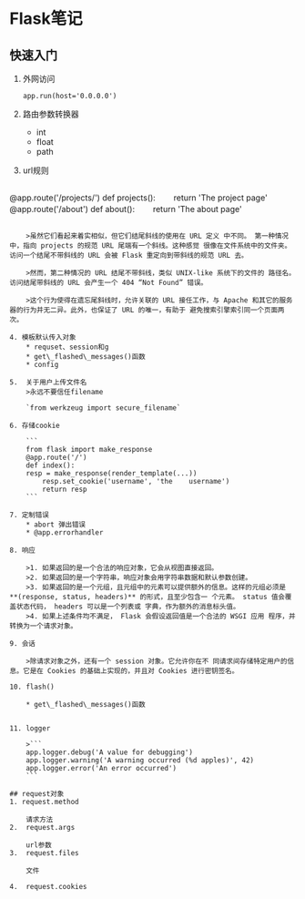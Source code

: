 # Flask笔记

## 快速入门
1. 外网访问

	```
	app.run(host='0.0.0.0')
	```
2. 路由参数转换器
	* int
	* float
	* path
3. 	url规则

	```python
@app.route('/projects/')
def projects():
　　return 'The project page'
@app.route('/about')
def about():
　　return 'The about page'
```

	>虽然它们看起来着实相似，但它们结尾斜线的使用在 URL 定义 中不同。 第一种情况中，指向 projects 的规范 URL 尾端有一个斜线。这种感觉 很像在文件系统中的文件夹。访问一个结尾不带斜线的 URL 会被 Flask 重定向到带斜线的规范 URL 去。

	>然而，第二种情况的 URL 结尾不带斜线，类似 UNIX-like 系统下的文件的 路径名。访问结尾带斜线的 URL 会产生一个 404 “Not Found” 错误。

	>这个行为使得在遗忘尾斜线时，允许关联的 URL 接任工作，与 Apache 和其它的服务器的行为并无二异。此外，也保证了 URL 的唯一，有助于 避免搜索引擎索引同一个页面两次。

4. 模板默认传入对象
	* requset、session和g
	* get\_flashed\_messages()函数
	* config

5. 	关于用户上传文件名
	>永远不要信任filename

	`from werkzeug import secure_filename`

6. 存储cookie

	```
	from flask import make_response
	@app.route('/')
	def index():
    resp = make_response(render_template(...))
    	resp.set_cookie('username', 'the 	username')
    	return resp
	```

7. 定制错误
	* abort 弹出错误
	* @app.errorhandler

8. 响应

	>1. 如果返回的是一个合法的响应对象，它会从视图直接返回。
	>2. 如果返回的是一个字符串，响应对象会用字符串数据和默认参数创建。
	>3. 如果返回的是一个元组，且元组中的元素可以提供额外的信息。这样的元组必须是 **(response, status, headers)** 的形式，且至少包含一 个元素。 status 值会覆盖状态代码， headers 可以是一个列表或 字典，作为额外的消息标头值。
	>4. 如果上述条件均不满足， Flask 会假设返回值是一个合法的 WSGI 应用 程序，并转换为一个请求对象。

9. 会话

	>除请求对象之外，还有一个 session 对象。它允许你在不 同请求间存储特定用户的信息。它是在 Cookies 的基础上实现的，并且对 Cookies 进行密钥签名。

10. flash()

	* get\_flashed\_messages()函数


11. logger

	>```
	app.logger.debug('A value for debugging')
	app.logger.warning('A warning occurred (%d apples)', 42)
	app.logger.error('An error occurred')
	```

## request对象
1. request.method

	请求方法
2. 	request.args

	url参数
3. 	request.files

	文件

4. 	request.cookies
